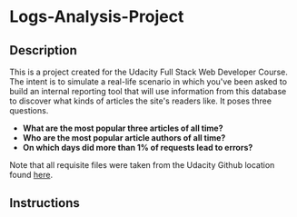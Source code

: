 # Logs-Analysis-Project

## Description
This is a project created for the Udacity Full Stack Web Developer Course. The intent is to simulate a real-life scenario in which you've been asked to build an internal reporting tool that will use information from this database to discover what kinds of articles the site's readers like. It poses three questions.

* <strong>What are the most popular three articles of all time?</strong>
* <strong>Who are the most popular article authors of all time?</strong>
* <strong>On which days did more than 1% of requests lead to errors?</strong>

Note that all requisite files were taken from the Udacity Github location found <a href="https://github.com/udacity/fullstack-nanodegree-vm">here</a>.

## Instructions
